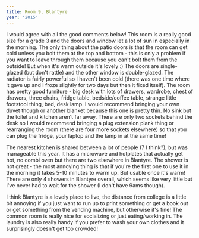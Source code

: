 ```yaml
---
title: Room 9, Blantyre
year: '2015'
---
```


I would agree with all the good comments below! This room is a really good size for a grade 3 and the doors and window let a lot of sun in especially in the morning. The only thing about the patio doors is that the room can get cold unless you bolt them at the top and bottom - this is only a problem if you want to leave through them because you can't bolt them from the outside! But when it's warm outside it's lovely :) The doors are single-glazed (but don't rattle) and the other window is double-glazed. The radiator is fairly powerful so I haven't been cold (there was one time where it gave up and I froze slightly for two days but then it fixed itself). The room has pretty good furniture - big desk with lots of drawers, wardrobe, chest of drawers, three chairs, fridge table, bedside/coffee table, strange little footstool thing, bed, desk lamp. I would recommend bringing your own duvet though or another blanket because this one is pretty thin. No sink but the toilet and kitchen aren't far away. There are only two sockets behind the desk so I would recommend bringing a plug extension plank thing or rearranging the room (there are four more sockets elsewhere) so that you can plug the fridge, your laptop and the lamp in at the same time!

The nearest kitchen is shared between a lot of people (7 I think?), but was manageable this year. It has a microwave and hotplates that actually get hot, no combi oven but there are two elsewhere in Blantyre. The shower is not great - the most annoying thing is that if you're the first one to use it in the morning it takes 5-10 minutes to warm up. But usable once it's warm! There are only 4 showers in Blantyre overall, which seems like very little but I've never had to wait for the shower (I don't have 9ams though).

I think Blantyre is a lovely place to live, the distance from college is a little bit annoying if you just want to run up to print something or get a book out or get something from the vending machine, but otherwise it's fine! The common room is really nice for socializing or just eating/working in. The laundry is also really handy if you prefer to wash your own clothes and it surprisingly doesn't get too crowded!